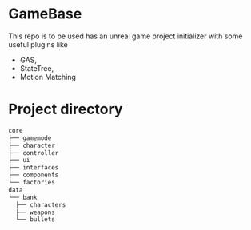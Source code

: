 # GameBase
This repo is to be used has an unreal game project initializer with some useful plugins like 
- GAS,
- StateTree,
- Motion Matching

# Project directory 

```bash
core
├── gamemode
├── character
├── controller
├── ui
├── interfaces
├── components
└── factories
data
└── bank
  ├── characters
  ├── weapons
  └── bullets
```
